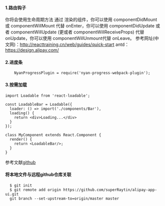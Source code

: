 #### 1.路由钩子
>
你将会使用生命周期方法 通过 <Route> 渲染的组件，你可以使用 componentDidMount 或 componentWillMount 代替 onEnter，你可以使用 componentDidUpdate 或者 componentWillUpdate (更或者 componentWillReceiveProps) 代替 onUpdate，你可以使用 componentWillUnmount代替 onLeave。
参考网址(中文网)：http://reacttraining.cn/web/guides/quick-start
antd：https://design.alipay.com/
>
#### 2.进度条
```
    NyanProgressPlugin = require('nyan-progress-webpack-plugin');
```
#### 3.按需加载
```
import Loadable from 'react-loadable';

const LoadableBar = Loadable({
  loader: () => import('./components/Bar'),
  loading() {
    return <div>Loading...</div>
  }
});

class MyComponent extends React.Component {
  render() {
    return <LoadableBar/>;
  }
}
```
参考文献[github](https://github.com/thejameskyle/react-loadable-example.git)

#### 将本地文件与远程github仓库关联
>
```
  $ git init 
  $ git remote add origin https://github.com/superRaytin/alipay-app-ui.git 
  git branch --set-upstream-to=origin/master master
```
>